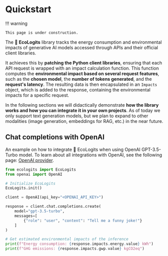 # Quickstart

!!! warning

    This page is under construction.

The :seedling: **EcoLogits** library tracks the energy consumption and environmental impacts of generative AI models accessed through APIs and their official client libraries. 

It achieves this by **patching the Python client libraries**, ensuring that each API request is wrapped with an impact calculation function. This function computes the **environmental impact based on several request features**, such as the **chosen model**, the **number of tokens generated**, and the **request's latency**. The resulting data is then encapsulated in an `Impacts` object, which is added to the response, containing the environmental impacts for a specific request.

In the following sections we will didactically demonstrate **how the library works and how you can integrate it in your own projects**. As of today we only support text generation models, but we plan to expand to other modalities (image generation, embeddings for RAG, etc.) in the near future.


## Chat completions with OpenAI

An example on how to integrate :seedling: EcoLogits when using OpenAI GPT-3.5-Turbo model. To learn about all integrations with OpenAI, see the following page: [OpenAI provider](providers/openai.md).

```python
from ecologits import EcoLogits
from openai import OpenAI

# Initialize EcoLogits
EcoLogits.init()

client = OpenAI(api_key="<OPENAI_API_KEY>")

response = client.chat.completions.create(
    model="gpt-3.5-turbo",
    messages=[
        {"role": "user", "content": "Tell me a funny joke!"}
    ]
)

# Get estimated environmental impacts of the inference
print(f"Energy consumption: {response.impacts.energy.value} kWh")
print(f"GHG emissions: {response.impacts.gwp.value} kgCO2eq")
```
